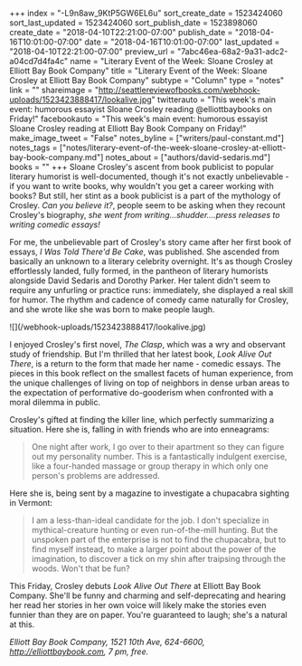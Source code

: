+++
index = "-L9n8aw_9KtP5GW6EL6u"
sort_create_date = 1523424060
sort_last_updated = 1523424060
sort_publish_date = 1523898060
create_date = "2018-04-10T22:21:00-07:00"
publish_date = "2018-04-16T10:01:00-07:00"
date = "2018-04-16T10:01:00-07:00"
last_updated = "2018-04-10T22:21:00-07:00"
preview_url = "7abc46ea-68a2-9a31-adc2-a04cd7d4fa4c"
name = "Literary Event of the Week: Sloane Crosley at Elliott Bay Book Company"
title = "Literary Event of the Week: Sloane Crosley at Elliott Bay Book Company"
subtype = "Column"
type = "notes"
link = ""
shareimage = "http://seattlereviewofbooks.com/webhook-uploads/1523423888417/lookalive.jpg"
twitterauto = "This week's main event: humorous essayist Sloane Crosley reading @elliottbaybooks on Friday!"
facebookauto = "This week's main event: humorous essayist Sloane Crosley reading at Elliott Bay Book Company on Friday!"
make_image_tweet = "False"
notes_byline = ["writers/paul-constant.md"]
notes_tags = ["notes/literary-event-of-the-week-sloane-crosley-at-elliott-bay-book-company.md"]
notes_about = ["authors/david-sedaris.md"]
books = ""
+++
Sloane Crosley's ascent from book publicist to popular literary humorist is well-documented, though it's not exactly unbelievable - if you want to write books, why wouldn't you get a career working with books? But still, her stint as a book publicist is a part of the mythology of Crosley. *Can you believe it?*, people seem to be asking when they recount Crosley's biography, *she went from writing…shudder….press releases to writing comedic essays!*

For me, the unbelievable part of Crosley's story came after her first book of essays, *I Was Told There'd Be Cake*, was published. She ascended from basically an unknown to a literary celebrity overnight. It's as though Crosley effortlessly landed, fully formed, in the pantheon of literary humorists alongside David Sedaris and Dorothy Parker. Her talent didn't seem to require any unfurling or practice runs: immediately, she displayed a real skill for humor. The rhythm and cadence of comedy came naturally for Crosley, and she wrote like she was born to make people laugh.

<p class="image-left">![](/webhook-uploads/1523423888417/lookalive.jpg)</p>

I enjoyed Crosley's first novel, *The Clasp*, which was a wry and observant study of friendship. But I'm thrilled that her latest book, *Look Alive Out There*, is a return to the form that made her name - comedic essays. The pieces in this book reflect on the smallest facets of human experience, from the unique challenges of living on top of neighbors in dense urban areas to the expectation of performative do-gooderism when confronted with a moral dilemma in public. 

Crosley's gifted at finding the killer line, which perfectly summarizing a situation. Here she is, falling in with friends who are into enneagrams:

<blockquote>One night after work, I go over to their apartment so they can figure out my personality number. This is a fantastically indulgent exercise, like a four-handed massage or group therapy in which only one person's problems are addressed.</blockquote>

Here she is, being sent by a magazine to investigate a chupacabra sighting in Vermont:

<blockquote>I am a less-than-ideal candidate for the job. I don't specialize in mythical-creature hunting or even run-of-the-mill hunting. But the unspoken part of the enterprise is not to find the chupacabra, but to find myself instead, to make a larger point about the power of the imagination, to discover a tick on my shin after traipsing through the woods. Won't that be fun?</blockquote>

This Friday, Crosley debuts *Look Alive Out There* at Elliott Bay Book Company. She'll be funny and charming and self-deprecating and hearing her read her stories in her own voice will likely make the stories even funnier than they are on paper. You're guaranteed to laugh; she's a natural at this.

*Elliott Bay Book Company, 1521 10th Ave, 624-6600, http://elliottbaybook.com, 7 pm, free.*
